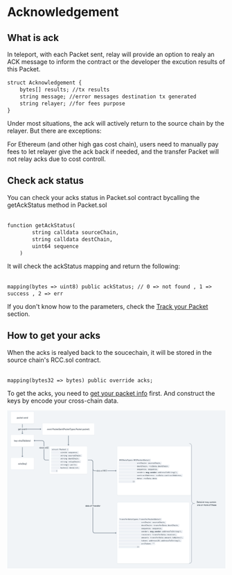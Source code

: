 # Acknowledgement



## What is ack

In teleport, with each Packet sent, relay will provide an option to realy an ACK message to inform the contract or the developer the excution results of this Packet.

```solidity
struct Acknowledgement {
    bytes[] results; //tx results
    string message; //error messages destination tx generated
    string relayer; //for fees purpose
}
```

Under most situations, the ack will actively return to the source chain by the relayer.
But there are exceptions:

For Ethereum (and other high gas cost chain), users need to manually pay fees to let relayer give the ack back if needed, and the transfer Packet will not relay acks due to cost controll.

## Check ack status

You can check your acks status in Packet.sol contract bycalling the getAckStatus method in Packet.sol 

```solidity

function getAckStatus(
        string calldata sourceChain,
        string calldata destChain,
        uint64 sequence
    )
```

It will check the ackStatus mapping and return the following:

```solidity

mapping(bytes => uint8) public ackStatus; // 0 => not found , 1 => success , 2 => err

```
If you don't know how to the parameters, check the [Track your Packet](../Cross-Chain-Tracking/1Track.md) section.


## How to get your acks

When the acks is realyed back to the soucechain, it will be stored in the source chain's RCC.sol contract.

```solidity

mapping(bytes32 => bytes) public override acks;

```

To get the acks, you need to [get your packet info](../Cross-Chain-Tracking/1Track.md) first. And construct the keys by encode your cross-chain data.


![How to reslove ACK](./ACKProcess.png)


